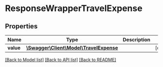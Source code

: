 # ResponseWrapperTravelExpense

## Properties
Name | Type | Description | Notes
------------ | ------------- | ------------- | -------------
**value** | [**\Swagger\Client\Model\TravelExpense**](TravelExpense.md) |  | [optional] 

[[Back to Model list]](../README.md#documentation-for-models) [[Back to API list]](../README.md#documentation-for-api-endpoints) [[Back to README]](../README.md)


